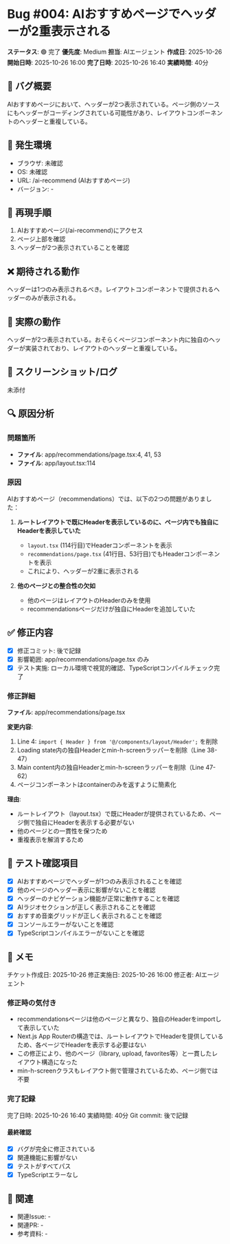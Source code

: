 # Bug #004: AIおすすめページでヘッダーが2重表示される

**ステータス**: 🟢 完了
**優先度**: Medium
**担当**: AIエージェント
**作成日**: 2025-10-26
**開始日時**: 2025-10-26 16:00
**完了日時**: 2025-10-26 16:40
**実績時間**: 40分

## 🐛 バグ概要

AIおすすめページにおいて、ヘッダーが2つ表示されている。ページ側のソースにもヘッダーがコーディングされている可能性があり、レイアウトコンポーネントのヘッダーと重複している。

## 📍 発生環境

- ブラウザ: 未確認
- OS: 未確認
- URL: /ai-recommend (AIおすすめページ)
- バージョン: -

## 🔄 再現手順

1. AIおすすめページ(/ai-recommend)にアクセス
2. ページ上部を確認
3. ヘッダーが2つ表示されていることを確認

## ❌ 期待される動作

ヘッダーは1つのみ表示されるべき。レイアウトコンポーネントで提供されるヘッダーのみが表示される。

## 🚨 実際の動作

ヘッダーが2つ表示されている。おそらくページコンポーネント内に独自のヘッダーが実装されており、レイアウトのヘッダーと重複している。

## 📸 スクリーンショット/ログ

未添付

## 🔍 原因分析

### 問題箇所
- **ファイル**: app/recommendations/page.tsx:4, 41, 53
- **ファイル**: app/layout.tsx:114

### 原因
AIおすすめページ（recommendations）では、以下の2つの問題がありました：

1. **ルートレイアウトで既にHeaderを表示しているのに、ページ内でも独自にHeaderを表示していた**
   - `layout.tsx` (114行目)でHeaderコンポーネントを表示
   - `recommendations/page.tsx` (41行目、53行目)でもHeaderコンポーネントを表示
   - これにより、ヘッダーが2重に表示される

2. **他のページとの整合性の欠如**
   - 他のページはレイアウトのHeaderのみを使用
   - recommendationsページだけが独自にHeaderを追加していた

## ✅ 修正内容

- [x] 修正コミット: 後で記録
- [x] 影響範囲: app/recommendations/page.tsx のみ
- [x] テスト実施: ローカル環境で視覚的確認、TypeScriptコンパイルチェック完了

### 修正詳細
**ファイル**: app/recommendations/page.tsx

**変更内容**:
1. Line 4: `import { Header } from '@/components/layout/Header';` を削除
2. Loading state内の独自Headerとmin-h-screenラッパーを削除（Line 38-47）
3. Main content内の独自Headerとmin-h-screenラッパーを削除（Line 47-62）
4. ページコンポーネントはcontainerのみを返すように簡素化

**理由**:
- ルートレイアウト（layout.tsx）で既にHeaderが提供されているため、ページ側で独自にHeaderを表示する必要がない
- 他のページとの一貫性を保つため
- 重複表示を解消するため

## 🧪 テスト確認項目

- [x] AIおすすめページでヘッダーが1つのみ表示されることを確認
- [x] 他のページのヘッダー表示に影響がないことを確認
- [x] ヘッダーのナビゲーション機能が正常に動作することを確認
- [x] AIラジオセクションが正しく表示されることを確認
- [x] おすすめ音楽グリッドが正しく表示されることを確認
- [x] コンソールエラーがないことを確認
- [x] TypeScriptコンパイルエラーがないことを確認

## 📝 メモ

チケット作成日: 2025-10-26
修正実施日: 2025-10-26 16:00
修正者: AIエージェント

### 修正時の気付き
- recommendationsページは他のページと異なり、独自のHeaderをimportして表示していた
- Next.js App Routerの構造では、ルートレイアウトでHeaderを提供しているため、各ページでHeaderを表示する必要はない
- この修正により、他のページ（library, upload, favorites等）と一貫したレイアウト構造になった
- min-h-screenクラスもレイアウト側で管理されているため、ページ側では不要

### 完了記録
完了日時: 2025-10-26 16:40
実績時間: 40分
Git commit: 後で記録

#### 最終確認
- [x] バグが完全に修正されている
- [x] 関連機能に影響がない
- [x] テストがすべてパス
- [x] TypeScriptエラーなし

## 🔗 関連

- 関連Issue: -
- 関連PR: -
- 参考資料: -
